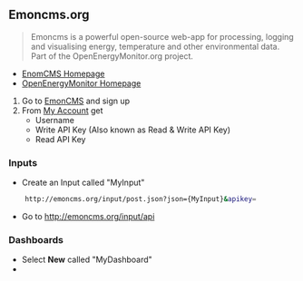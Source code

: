 ## Emoncms.org

> Emoncms is a powerful open-source web-app for processing, logging and visualising energy, temperature and other environmental data. Part of the OpenEnergyMonitor.org project.

- [EnomCMS Homepage](http://www.emoncms.org/)
- [OpenEnergyMonitor Homepage](OpenEnergyMonitor.org)

1. Go to [EmonCMS](http://emoncms.org) and sign up
2. From [My Account](http://emoncms.org/user/view) get
   - Username
   - Write API Key (Also known as Read & Write API Key)
   - Read API Key


### Inputs

- Create an Input called "MyInput"
```sh
    http://emoncms.org/input/post.json?json={MyInput}&apikey=
```
- Go to http://emoncms.org/input/api


### Dashboards

- Select __New__ called "MyDashboard"
- 
